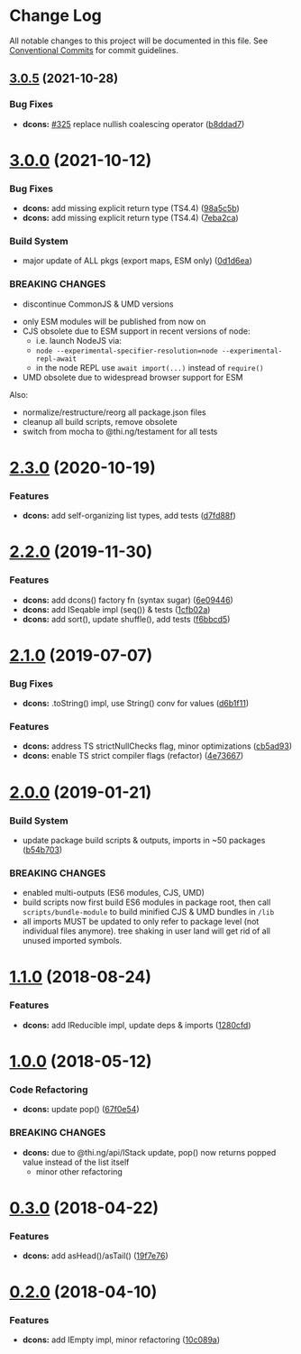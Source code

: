 # Change Log

All notable changes to this project will be documented in this file.
See [Conventional Commits](https://conventionalcommits.org) for commit guidelines.

## [3.0.5](https://github.com/thi-ng/umbrella/compare/@thi.ng/dcons@3.0.4...@thi.ng/dcons@3.0.5) (2021-10-28)


### Bug Fixes

* **dcons:** [#325](https://github.com/thi-ng/umbrella/issues/325) replace nullish coalescing operator ([b8ddad7](https://github.com/thi-ng/umbrella/commit/b8ddad7c8735e2f2e4be6f2ba4c7b03b86959631))





# [3.0.0](https://github.com/thi-ng/umbrella/compare/@thi.ng/dcons@2.3.34...@thi.ng/dcons@3.0.0) (2021-10-12)


### Bug Fixes

* **dcons:** add missing explicit return type (TS4.4) ([98a5c5b](https://github.com/thi-ng/umbrella/commit/98a5c5b10e5a2ff592e5c6a956ce4c85182f46f9))
* **dcons:** add missing explicit return type (TS4.4) ([7eba2ca](https://github.com/thi-ng/umbrella/commit/7eba2ca400653c389e335e257c389dce6ed889d1))


### Build System

* major update of ALL pkgs (export maps, ESM only) ([0d1d6ea](https://github.com/thi-ng/umbrella/commit/0d1d6ea9fab2a645d6c5f2bf2591459b939c09b6))


### BREAKING CHANGES

* discontinue CommonJS & UMD versions

- only ESM modules will be published from now on
- CJS obsolete due to ESM support in recent versions of node:
  - i.e. launch NodeJS via:
  - `node --experimental-specifier-resolution=node --experimental-repl-await`
  - in the node REPL use `await import(...)` instead of `require()`
- UMD obsolete due to widespread browser support for ESM

Also:
- normalize/restructure/reorg all package.json files
- cleanup all build scripts, remove obsolete
- switch from mocha to @thi.ng/testament for all tests






#  [2.3.0](https://github.com/thi-ng/umbrella/compare/@thi.ng/dcons@2.2.32...@thi.ng/dcons@2.3.0) (2020-10-19)

###  Features

- **dcons:** add self-organizing list types, add tests ([d7fd88f](https://github.com/thi-ng/umbrella/commit/d7fd88fe37d3fcc758c632395b2e354e3fbdbcae))

#  [2.2.0](https://github.com/thi-ng/umbrella/compare/@thi.ng/dcons@2.1.6...@thi.ng/dcons@2.2.0) (2019-11-30)

###  Features

- **dcons:** add dcons() factory fn (syntax sugar) ([6e09446](https://github.com/thi-ng/umbrella/commit/6e0944661d92effea2b117d09a5b24facd61fc42))
- **dcons:** add ISeqable impl (seq()) & tests ([1cfb02a](https://github.com/thi-ng/umbrella/commit/1cfb02a828db3670a745e7d4e30867614f594881))
- **dcons:** add sort(), update shuffle(), add tests ([f6bbcd5](https://github.com/thi-ng/umbrella/commit/f6bbcd57a04cf71389eb8045773275748ef0c50c))

#  [2.1.0](https://github.com/thi-ng/umbrella/compare/@thi.ng/dcons@2.0.19...@thi.ng/dcons@2.1.0) (2019-07-07)

###  Bug Fixes

- **dcons:** .toString() impl, use String() conv for values ([d6b1f11](https://github.com/thi-ng/umbrella/commit/d6b1f11))

###  Features

- **dcons:** address TS strictNullChecks flag, minor optimizations ([cb5ad93](https://github.com/thi-ng/umbrella/commit/cb5ad93))
- **dcons:** enable TS strict compiler flags (refactor) ([4e73667](https://github.com/thi-ng/umbrella/commit/4e73667))

#  [2.0.0](https://github.com/thi-ng/umbrella/compare/@thi.ng/dcons@1.1.23...@thi.ng/dcons@2.0.0) (2019-01-21)

###  Build System

- update package build scripts & outputs, imports in ~50 packages ([b54b703](https://github.com/thi-ng/umbrella/commit/b54b703))

###  BREAKING CHANGES

- enabled multi-outputs (ES6 modules, CJS, UMD)
- build scripts now first build ES6 modules in package root, then call   `scripts/bundle-module` to build minified CJS & UMD bundles in `/lib`
- all imports MUST be updated to only refer to package level   (not individual files anymore). tree shaking in user land will get rid of   all unused imported symbols.

#  [1.1.0](https://github.com/thi-ng/umbrella/compare/@thi.ng/dcons@1.0.7...@thi.ng/dcons@1.1.0) (2018-08-24)

###  Features

- **dcons:** add IReducible impl, update deps & imports ([1280cfd](https://github.com/thi-ng/umbrella/commit/1280cfd))

#  [1.0.0](https://github.com/thi-ng/umbrella/compare/@thi.ng/dcons@0.3.6...@thi.ng/dcons@1.0.0) (2018-05-12)

###  Code Refactoring

- **dcons:** update pop() ([67f0e54](https://github.com/thi-ng/umbrella/commit/67f0e54))

###  BREAKING CHANGES

- **dcons:** due to @thi.ng/api/IStack update, pop() now returns popped value instead of the list itself
    - minor other refactoring

#  [0.3.0](https://github.com/thi-ng/umbrella/compare/@thi.ng/dcons@0.2.0...@thi.ng/dcons@0.3.0) (2018-04-22)

###  Features

- **dcons:** add asHead()/asTail() ([19f7e76](https://github.com/thi-ng/umbrella/commit/19f7e76))

#  [0.2.0](https://github.com/thi-ng/umbrella/compare/@thi.ng/dcons@0.1.19...@thi.ng/dcons@0.2.0) (2018-04-10)

###  Features

- **dcons:** add IEmpty impl, minor refactoring ([10c089a](https://github.com/thi-ng/umbrella/commit/10c089a))
